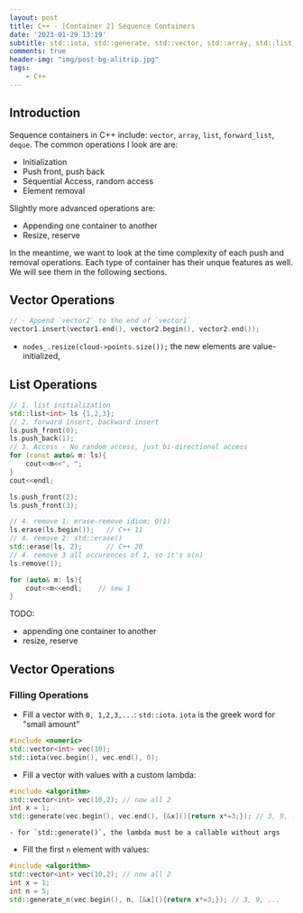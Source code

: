 ```yaml
---
layout: post
title: C++ - [Container 2] Sequence Containers
date: '2023-01-29 13:19'
subtitle: std::iota, std::generate, std::vector, std::array, std::list, std::deque, std::forward_list
comments: true
header-img: "img/post-bg-alitrip.jpg"
tags:
    - C++
---
```


## Introduction

Sequence containers in C++ include: `vector`, `array`, `list`, `forward_list`, `deque`. The common operations I look are are:

- Initialization
- Push front, push back
- Sequential Access, random access
- Element removal

Slightly more advanced operations are:

- Appending one container to another
- Resize, reserve

In the meantime, we want to look at the time complexity of each push and removal operations. Each type of container has their unque features as well. We will see them in the following sections.

## Vector Operations

```cpp
// - Append `vector2` to the end of `vector1`
vector1.insert(vector1.end(), vector2.begin(), vector2.end());
```

- `nodes_.resize(cloud->points.size());` the new elements are value-initialized,

## List Operations

```cpp
// 1. list initialization
std::list<int> ls {1,2,3}; 
// 2. forward insert, backward insert
ls.push_front(0);
ls.push_back(1);
// 3. Access - No random access, just bi-directional access
for (const auto& m: ls){
    cout<<m<<", ";
}
cout<<endl;

ls.push_front(2);
ls.push_front(3);

// 4. remove 1: erase-remove idiom; O(1)
ls.erase(ls.begin());   // C++ 11
// 4. remove 2: std::erase()
std::erase(ls, 2);      // C++ 20    
// 4. remove 3 all occurences of 1, so it's o(n)    
ls.remove(1);

for (auto& m: ls){
    cout<<m<<endl;    // sew 1
}
```

TODO:
- appending one container to another
- resize, reserve

## Vector Operations

### Filling Operations

- Fill a vector with `0, 1,2,3,...`: `std::iota`. `iota` is the greek word for "small amount"

```cpp
#include <numeric>
std::vector<int> vec(10);
std::iota(vec.begin(), vec.end(), 0);
```

- Fill a vector with values with a custom lambda:

```cpp
#include <algorithm>
std::vector<int> vec(10,2); // now all 2
int x = 1;
std::generate(vec.begin(), vec.end(), [&x](){return x*=3;}); // 3, 9, ...
```
    - for `std::generate()`, the lambda must be a callable without args

- Fill the first `n` element with values:

```cpp
#include <algorithm>
std::vector<int> vec(10,2); // now all 2
int x = 1;
int n = 5;
std::generate_n(vec.begin(), n, [&x](){return x*=3;}); // 3, 9, ...
```